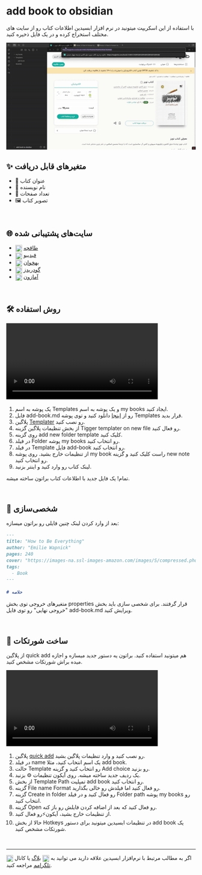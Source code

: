 
# add book to obsidian

با استفاده از این اسکریپت میتونید در نرم افزار ابسیدین اطلاعات کتاب رو از سایت های مختلف استخراج کرده و در یک فایل ذخیره کنید. 

![demo](addbookdemo.gif)

## ✨ متغیر‌های قابل دریافت
- 📕 عنوان کتاب
- 👤 نام نویسنده
- 📄 تعداد صفحات
- 🖼️ تصویر کتاب

<br>

## 🌐 سایت‌های پشتیبانی شده
- <img src="https://www.google.com/s2/favicons?sz=64&amp;domain=https%3a%2f%2ftaaghche.com%2f" width="18px" height="18px" align="center"> [طاقچه](https://taaghche.com/)
- <img src="https://www.google.com/s2/favicons?sz=64&amp;domain=https%3a%2f%2ffidibo.com%2f" width="18px" height="18px" align="center"> [فیدیبو](https://fidibo.com/)
- <img src="https://www.google.com/s2/favicons?sz=64&amp;domain=https%3a%2f%2fbehkhaan.ir%2f" width="18px" height="18px" align="center"> [بهخوان](https://behkhaan.ir/)
- <img src="https://www.google.com/s2/favicons?sz=64&amp;domain=https%3a%2f%2fwww.goodreads.com%2f" width="18px" height="18px" align="center"> [گودریدز](https://www.goodreads.com/)
- <img src="https://www.google.com/s2/favicons?sz=64&amp;domain=https%3a%2f%2fwww.amazon.com%2f" width="18px" height="18px" align="center"> [آمازون](https://www.amazon.com/)

<br>

## 🛠️ روش استفاده

<video src="https://fard.storage.c2.liara.space/share/how-to-use.mp4" controls width="80%"></video>

1. یک پوشه به اسم Templates و یک پوشه به اسم my books ایجاد کنید.
2. فایل add-book.md رو از [اینجا](./Templates/add-book.md) دانلود کنید و توی پوشه Templates قرار بدید.
3. پلاگین [Templater](https://obsidian.md/plugins?id=templater-obsidian) رو نصب کنید.
4. از بخش تنظیمات پلاگین گزینه Tigger templater on new file رو فعال کنید.
5. روی گزینه add new folder template کلیک کنید.
6. در فیلد Folder پوشه my books رو انتخاب کنید.
7. در فیلد Template فایل add-book رو انتخاب کنید.
8. از تنظیمات خارج بشید. روی پوشه my book راست کلیک کنید و گزینه new note رو انتخاب کنید.
9. لینک کتاب رو وارد کنید و اینتر بزنید.

تمام! یک فایل جدید با اطلاعات کتاب براتون ساخته میشه.

<br>

## 📝 شخصی‌سازی

بعد از وارد کردن لینک چنین فایلی رو براتون میسازه:
```md
---
title: "How to Be Everything"
author: "Emilie Wapnick"
pages: 240
cover: "https://images-na.ssl-images-amazon.com/images/S/compressed.photo.goodreads.com/books/1486512765i/31307672.jpg"
tags:
  - Book
---

# خلاصه

```

متغیرهای خروجی توی بخش properties قرار گرفتند. برای شخصی سازی باید بخش "خروجی نهایی" رو توی فایل add-book.md ویرایش کنید.

<br>

## 🚀 ساخت شورتکات
از پلاگین quick add هم میتونید استفاده کنید. براتون یه دستور جدید میسازه و اجازه میده براش شورتکات مشخص کنید.

<video src="https://fard.storage.c2.liara.space/share/quick-add.mp4" controls width="80%"></video>

1. پلاگین [quick add](https://obsidian.md/plugins?id=quickadd) رو نصب کنید و وارد تنظیمات پلاگین بشید.
2. در فیلد name یک اسم انتخاب کنید، مثلا add book.
3. حالت Template رو انتخاب کنید و گزینه Add choice رو بزنید.
4. یک ردیف جدید ساخته میشه. روی آیکون تنظیمات ⚙️ بزنید.
5. از بخش Template Path تمپلیت add book رو انتخاب کنید.
6. گزینه File name Format رو فعال کنید اما فیلدش رو خالی بگذارید.
7. گزینه Create in folder رو فعال کنید و در فیلد Folder path پوشه my books رو انتخاب کنید.
8. گزینه Open رو فعال کنید که بعد از اضافه کردن فایلش رو باز کنه.
9. از تنظیمات خارج بشید، آیکون⚡رو فعال کنید.
10. حالا از بخش Hotkeys در تنظیمات ابسیدین میتونید برای دستور add book یک شورتکات مشخص کنید.

<br>

---
اگر به مطالب مرتبط با نرم‌افزار ابسیدین علاقه دارید می توانید به <img src="https://www.google.com/s2/favicons?sz=32&domain=ifard.ir" width="18px" height="18px" align="center"> [بلاگ](https://ifard.ir/) یا کانال <img src="https://www.google.com/s2/favicons?sz=32&domain=telegram.org" width="18px" height="18px" align="center"> [تلگرامم](https://t.me/ifard_ir/) مراجعه کنید. 